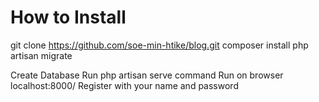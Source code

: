 # How to Install
 git clone https://github.com/soe-min-htike/blog.git
 composer install
 php artisan migrate

Create Database 
Run php artisan serve command
Run on browser localhost:8000/
Register with your name and password
